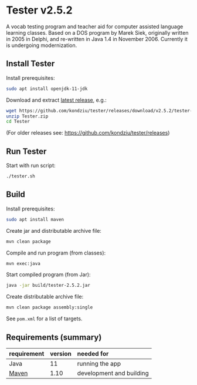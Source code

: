 # Tester v2.5.2

A vocab testing program and teacher aid for computer assisted language learning
classes. Based on a DOS program by Marek Siek, originally written in 2005 in
Delphi, and re-written in Java 1.4 in November 2006. Currently it is undergoing
modernization.

## Install Tester

Install prerequisites:

```bash
sudo apt install openjdk-11-jdk
```

Download and extract [latest
release](https://github.com/kondziu/tester/releases/download/v2.5.2/tester-2.5.2-dist.zip),
e.g.:

```bash
wget https://github.com/kondziu/tester/releases/download/v2.5.2/tester-2.5.2-dist.zip
unzip Tester.zip
cd Tester
```

(For older releases see: https://github.com/kondziu/tester/releases)

## Run Tester

Start with run script:

```bash
./tester.sh
```

## Build

Install prerequisites:

```bash
sudo apt install maven
```

Create jar and distributable archive file:

```bash
mvn clean package
```

Compile and run program (from classes):

```bash
mvn exec:java
```

Start compiled program (from Jar):

```bash
java -jar build/tester-2.5.2.jar
```

Create distributable archive file:

```bash
mvn clean package assembly:single
```

See `pom.xml` for a list of targets.

## Requirements (summary)

| requirement                        | version | needed for               |
| :--                                | :--     | :--                      |
| Java                               | 11      | running the app          |
| [Maven](https://maven.apache.org/) | 1.10    | development and building |